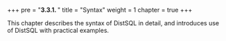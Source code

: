 +++
pre = "<b>3.3.1. </b>"
title = "Syntax"
weight = 1
chapter = true
+++

This chapter describes the syntax of DistSQL in detail, and introduces use of DistSQL with practical examples.

